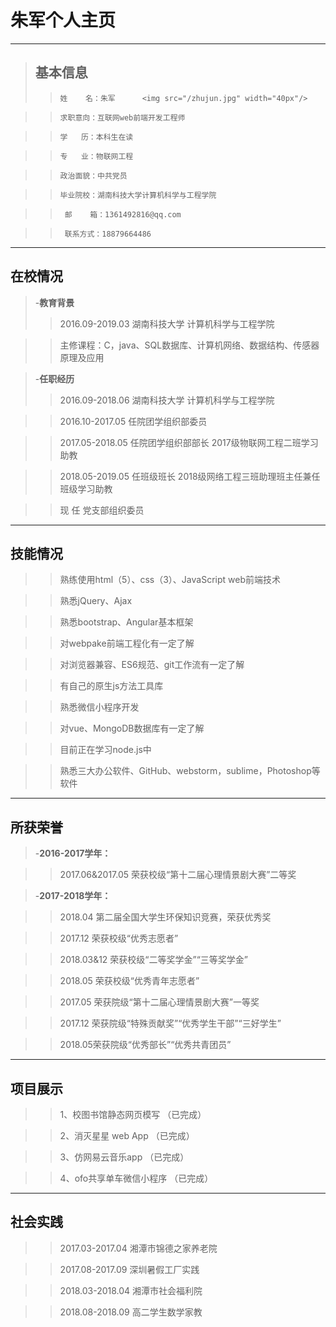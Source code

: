 # 朱军个人主页
---
> ## 基本信息
>  >     姓    名：朱军      <img src="/zhujun.jpg" width="40px"/>

>  >     求职意向：互联网web前端开发工程师  

>  >     学   历：本科生在读

>  >     专   业：物联网工程

>  >     政治面貌：中共党员

>  >     毕业院校：湖南科技大学计算机科学与工程学院

>  >      邮    箱：1361492816@qq.com

>  >      联系方式：18879664486

---

## 在校情况

> 
> -**教育背景**
>  >2016.09-2019.03      湖南科技大学   计算机科学与工程学院

> >主修课程：C，java、SQL数据库、计算机网络、数据结构、传感器原理及应用

> -**任职经历**
> >2016.09-2018.06     湖南科技大学   计算机科学与工程学院

> >2016.10-2017.05     任院团学组织部委员  

> >2017.05-2018.05     任院团学组织部部长
                      2017级物联网工程二班学习助教
                      
> >2018.05-2019.05     任班级班长
                     2018级网络工程三班助理班主任兼任班级学习助教
                     
> >现   任              党支部组织委员

---
## 技能情况

>
>    >  熟练使用html（5）、css（3）、JavaScript web前端技术    

>    >  熟悉jQuery、Ajax       

>    >  熟悉bootstrap、Angular基本框架     

>    >  对webpake前端工程化有一定了解      

>    >  对浏览器兼容、ES6规范、git工作流有一定了解    

>    >  有自己的原生js方法工具库     

>    >  熟悉微信小程序开发     

>    >  对vue、MongoDB数据库有一定了解      

>    >  目前正在学习node.js中      

>    >  熟悉三大办公软件、GitHub、webstorm，sublime，Photoshop等软件     


---
## 所获荣誉

>
>-**2016-2017学年：**

>    >2017.06&2017.05  荣获校级“第十二届心理情景剧大赛”二等奖

>-**2017-2018学年：**

>    >2018.04 第二届全国大学生环保知识竞赛，荣获优秀奖     

>    >2017.12 荣获校级“优秀志愿者”      

>    >2018.03&12 荣获校级“二等奖学金”“三等奖学金”     

>    >2018.05 荣获校级“优秀青年志愿者”     

>    >2017.05 荣获院级“第十二届心理情景剧大赛”一等奖   

>    >2017.12 荣获院级“特殊贡献奖”“优秀学生干部”“三好学生”   

>    >2018.05荣获院级“优秀部长”“优秀共青团员”   
---
## 项目展示

>
>    >1、校图书馆静态网页模写      （已完成）     

>    >2、消灭星星 web App        （已完成）     

>    >3、仿网易云音乐app          （已完成）      

>    >4、ofo共享单车微信小程序	 （已完成）        

---
## 社会实践

>
>    >2017.03-2017.04  湘潭市锦德之家养老院     

>    >2017.08-2017.09  深圳暑假工厂实践       

>    >2018.03-2018.04  湘潭市社会福利院     

>    >2018.08-2018.09  高二学生数学家教     



